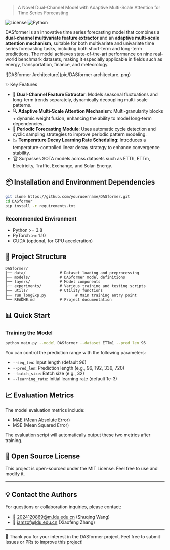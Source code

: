 > A Novel Dual-Channel Model with Adaptive Multi-Scale Attention for Time Series Forecasting

![License](https://img.shields.io/badge/license-MIT-green)
![Python](https://img.shields.io/badge/python-3.8%2B-blue)

DASformer is an innovative time series forecasting model that combines a **dual-channel multivariate feature extractor** and an **adaptive multi-scale attention mechanism**, suitable for both multivariate and univariate time series forecasting tasks, including both short-term and long-term predictions. The model achieves state-of-the-art performance on nine real-world benchmark datasets, making it especially applicable in fields such as energy, transportation, finance, and meteorology.

![DASformer Architecture](pic/DASformer architecture..png)

✨ Key Features

- 🚦 **Dual-Channel Feature Extractor**: Models seasonal fluctuations and long-term trends separately, dynamically decoupling multi-scale patterns.
- 🔍 **Adaptive Multi-Scale Attention Mechanis**m: Multi-granularity blocks + dynamic weight fusion, enhancing the ability to model long-term dependencies.
- 🔁 **Periodic Forecasting Module**: Uses automatic cycle detection and cyclic sampling strategies to improve periodic pattern modeling.
- 📉 **Temperature Decay Learning Rate Scheduling**: Introduces a temperature-controlled linear decay strategy to enhance convergence stability.
- 🏆 Surpasses SOTA models across datasets such as ETTh, ETTm, Electricity, Traffic, Exchange, and Solar-Energy.

## 📦 Installation and Environment Dependencies

```bash
git clone https://github.com/yourusername/DASformer.git
cd DASformer
pip install -r requirements.txt
````


### Recommended Environment

* Python >= 3.8
* PyTorch >= 1.10
* CUDA (optional, for GPU acceleration)

## 📁 Project Structure

```
DASformer/
├── data/               # Dataset loading and preprocessing
├── models/             # DASformer model definitions
├── layers/             # Model components
├── experiments/        # Various training and testing scripts
├── utils/              # Utility functions
├── run_longExp.py             # Main training entry point
└── README.md           # Project documentation
```

## 📊 Quick Start

### Training the Model

```bash
python main.py --model DASformer --dataset ETTm1 --pred_len 96
```

You can control the prediction range with the following parameters:

* `--seq_len`: Input length (default 96)
* `--pred_len`: Prediction length (e.g., 96, 192, 336, 720)
* `--batch_size`: Batch size (e.g., 32)
* `--learning_rate`: Initial learning rate (default 1e-3)

## 📈 Evaluation Metrics

The model evaluation metrics include:

* MAE (Mean Absolute Error)
* MSE (Mean Squared Error)

The evaluation script will automatically output these two metrics after training.

## 📝 Open Source License

This project is open-sourced under the MIT License. Feel free to use and modify it.

---

## 💡 Contact the Authors

For questions or collaboration inquiries, please contact:

* 📧 [2024120869@m.ldu.edu.cn](mailto:2024120869@m.ldu.edu.cn) (Shuqing Wang)
* 📧 [iamzxf@ldu.edu.cn](mailto:iamzxf@ldu.edu.cn) (Xiaofeng Zhang)

---

🎉 Thank you for your interest in the DASformer project. Feel free to submit Issues or PRs to improve this project!

```
```
